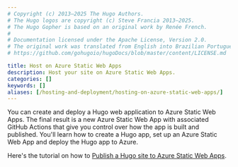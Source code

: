 ```yaml
---
# Copyright (c) 2013–2025 The Hugo Authors.
# The Hugo logos are copyright (c) Steve Francia 2013–2025.
# The Hugo Gopher is based on an original work by Renée French.
#
# Documentation licensed under the Apache License, Version 2.0.
# The original work was translated from English into Brazilian Portuguese.
# https://github.com/gohugoio/hugoDocs/blob/master/content/LICENSE.md

title: Host on Azure Static Web Apps
description: Host your site on Azure Static Web Apps.
categories: []
keywords: []
aliases: [/hosting-and-deployment/hosting-on-azure-static-web-apps/]
---
```


You can create and deploy a Hugo web application to Azure Static Web Apps. The final result is a new Azure Static Web App with associated GitHub Actions that give you control over how the app is built and published. You'll learn how to create a Hugo app, set up an Azure Static Web App and deploy the Hugo app to Azure.

Here's the tutorial on how to [Publish a Hugo site to Azure Static Web Apps](https://docs.microsoft.com/en-us/azure/static-web-apps/publish-hugo).
